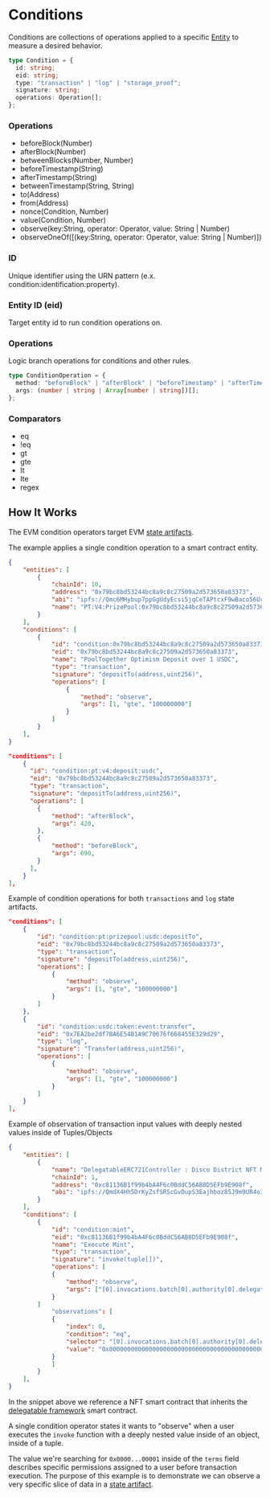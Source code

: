 # Conditions

Conditions are collections of operations applied to a specific [Entity](/architecture/entities) to measure a desired behavior.

```ts
type Condition = {
  id: string;
  eid: string;
  type: "transaction" | "log" | "storage_proof";
  signature: string;
  operations: Operation[];
};
```
### Operations

- beforeBlock(Number)
- afterBlock(Number)
- betweenBlocks(Number, Number)
- beforeTimestamp(String)
- afterTimestamp(String)
- betweenTimestamp(String, String)
- to(Address)
- from(Address)
- nonce(Condition, Number)
- value(Condition, Number)
- observe(key:String, operator: Operator, value: String | Number)
- observeOneOf([(key:String, operator: Operator, value: String | Number)])

### ID
Unique identifier using the URN pattern (e.x. condition:identification:property).

### Entity ID (eid)
Target entity id to run condition operations on.

### Operations
Logic branch operations for conditions and other rules.


```ts
type ConditionOperation = {
  method: "beforeBlock" | "afterBlock" | "beforeTimestamp" | "afterTimestamp" | "to" | "from" | "nonce" | "value" | "observe" | "observeOneOf";
  args: (number | string | Array[number | string])[];
};
```

### Comparators
- eq
- !eq
- gt
- gte
- lt
- lte
- regex

## How It Works

The EVM condition operators target EVM [state artifacts](/architecture/state-artifacts.md).

The example applies a single condition operation to a smart contract entity.

```json
{
    "entities": [
		{
			"chainId": 10,
			"address": "0x79bc8bd53244bc8a9c8c27509a2d573650a83373",
			"abi": "ipfs://Qmc6MHybup7ppGgUdyEcsi5jqCeTAPtcxF9wBaco56Uc1H",
			"name": "PT:V4:PrizePool:0x79bc8bd53244bc8a9c8c27509a2d573650a83373:Optimism"
		}
	],
	"conditions": [
		{
			"id": "condition:0x79bc8bd53244bc8a9c8c27509a2d573650a83373:depositTo:gte:100000000",
			"eid": "0x79bc8bd53244bc8a9c8c27509a2d573650a83373",
			"name": "PoolTogether Optimism Deposit over 1 USDC",
			"type": "transaction",
			"signature": "depositTo(address,uint256)",
			"operations": [
				{
					"method": "observe",
					"args": [1, "gte", "100000000"]
				}
			]
		}
	],
}
```



```json
"conditions": [
    {
      "id": "condition:pt:v4:deposit:usdc",
      "eid": "0x79bc8bd53244bc8a9c8c27509a2d573650a83373",
      "type": "transaction",
      "signature": "depositTo(address,uint256)",
      "operations": [
        {
            "method": "afterBlock",
            "args": 420,
        },
        {
            "method": "beforeBlock",
            "args": 690,
        }
      ],
    }
],
```

Example of condition operations for both `transactions` and `log` state artifacts.
```json
"conditions": [
    {
        "id": "condition:pt:prizepool:usdc:depositTo",
        "eid": "0x79bc8bd53244bc8a9c8c27509a2d573650a83373",
        "type": "transaction",
        "signature": "depositTo(address,uint256)",
		"operations": [
			{
				"method": "observe",
				"args": [1, "gte", "100000000"]
			}
		]
    },
    {
        "id": "condition:usdc:token:event:transfer",
        "eid": "0x7EA2be2df7BA6E54B1A9C70676f668455E329d29",
        "type": "log",
        "signature": "Transfer(address,uint256)",
        "operations": [
			{
				"method": "observe",
				"args": [1, "gte", "100000000"]
			}
		]
    }
],
```

Example of observation of transaction input values with deeply nested values inside of Tuples/Objects
```json
{
    "entities": [
        {
            "name": "DelegatableERC721Controller : Disco District NFT Minter",
            "chainId": 1,
            "address": "0xc81136B1f99b4bA4F6c0BddC56AB8D5EFb9E908f",
            "abi": "ipfs://QmdX4Hh5DrKyZsfSRScGvDupS3Eajhboz85J9m9UR4o3i9"
        }
    ],
    "conditions": [
        {
            "id": "condition:mint",
            "eid": "0xc81136B1f99b4bA4F6c0BddC56AB8D5EFb9E908f",
            "name": "Execute Mint",
            "type": "transaction",
            "signature": "invoke(tuple[])",
			"operations": [
			{
				"method": "observe",
				"args": ["[0].invocations.batch[0].authority[0].delegation.caveats[0].terms", "eq", "0x0000000000000000000000000000000000000000000000000000000000000001"]
			}
		]
            "observations": [
            {
                "index": 0,
                "condition": "eq",
                "selector": "[0].invocations.batch[0].authority[0].delegation.caveats[0].terms",
                "value": "0x0000000000000000000000000000000000000000000000000000000000000001"
            }
            ]
        }
    ],
}
```
In the snippet above we reference a NFT smart contract that inherits the [delegatable framework](https://delegatable.org/) smart contract.

A single condition operator states it wants to "observe" when a user executes the `invoke` function with a deeply nested value inside of an object, inside of a tuple.

The value we're searching for `0x0000...00001` inside of the `terms` field describes specific permissions assigned to a user before transaction execution. The purpose of this example is to demonstrate we can observe a very specific slice of data in a [state artifact](/architecture/state-artifacts.md). 